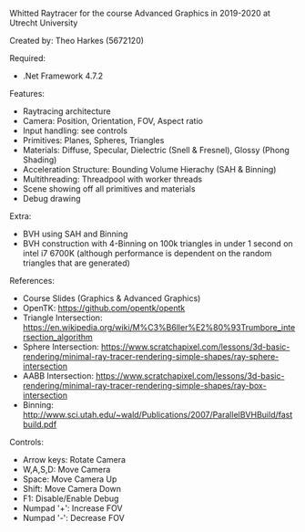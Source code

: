 Whitted Raytracer for the course Advanced Graphics in 2019-2020 at Utrecht University

Created by:
Theo Harkes (5672120)

Required:
- .Net Framework 4.7.2

Features:
- Raytracing architecture
- Camera: Position, Orientation, FOV, Aspect ratio
- Input handling: see controls
- Primitives: Planes, Spheres, Triangles
- Materials: Diffuse, Specular, Dielectric (Snell & Fresnel), Glossy (Phong Shading)
- Acceleration Structure: Bounding Volume Hierachy (SAH & Binning)
- Multithreading: Threadpool with worker threads
- Scene showing off all primitives and materials
- Debug drawing

Extra:
- BVH using SAH and Binning
- BVH construction with 4-Binning on 100k triangles in under 1 second on intel i7 6700K
	(although performance is dependent on the random triangles that are generated)

References:
- Course Slides (Graphics & Advanced Graphics)
- OpenTK: https://github.com/opentk/opentk
- Triangle Intersection: https://en.wikipedia.org/wiki/M%C3%B6ller%E2%80%93Trumbore_intersection_algorithm
- Sphere Intersection: https://www.scratchapixel.com/lessons/3d-basic-rendering/minimal-ray-tracer-rendering-simple-shapes/ray-sphere-intersection
- AABB Intersection: https://www.scratchapixel.com/lessons/3d-basic-rendering/minimal-ray-tracer-rendering-simple-shapes/ray-box-intersection
- Binning: http://www.sci.utah.edu/~wald/Publications/2007/ParallelBVHBuild/fastbuild.pdf

Controls:
- Arrow keys:   Rotate Camera
- W,A,S,D:      Move Camera
- Space:        Move Camera Up
- Shift:        Move Camera Down
- F1:           Disable/Enable Debug
- Numpad '+':   Increase FOV
- Numpad '-':   Decrease FOV